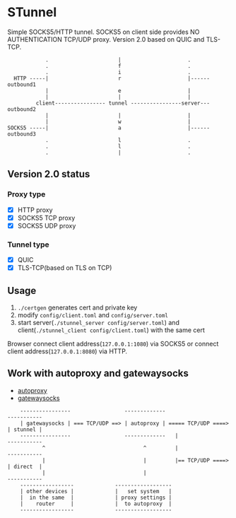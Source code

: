 # STunnel

Simple SOCKS5/HTTP tunnel. SOCKS5 on client side provides NO AUTHENTICATION TCP/UDP proxy. Version 2.0 based on QUIC and TLS-TCP.

	            .                      |                     .
	            .                      f                     .
	            .                      i                     .
	  HTTP -----|                      r                     |------ outbound1
	            |                      e                     |
	            |                      |                     |
	         client---------------- tunnel ----------------server--- outbound2
	            |                      |                     |
	            |                      w                     |
	SOCKS5 -----|                      a                     |------ outbound3
	            .                      l                     .
	            .                      l                     .
	            .                      |                     .

## Version 2.0 status

### Proxy type

- [x] HTTP proxy
- [x] SOCKS5 TCP proxy
- [x] SOCKS5 UDP proxy

### Tunnel type

- [x] QUIC
- [x] TLS-TCP(based on TLS on TCP)

## Usage

1. `./certgen` generates cert and private key
2. modify `config/client.toml` and `config/server.toml`
3. start server(`./stunnel_server config/server.toml`) and client(`./stunnel_client config/client.toml`) with the same cert

Browser connect client address(`127.0.0.1:1080`) via SOCKS5 or connect client address(`127.0.0.1:8080`) via HTTP.

## Work with autoproxy and gatewaysocks

* [autoproxy](https://github.com/airtrack/autoproxy)
* [gatewaysocks](https://github.com/airtrack/gatewaysocks)

```
    ----------------                 -------------                     -----------
    | gatewaysocks | === TCP/UDP ==> | autoproxy | ===== TCP/UDP ====> | stunnel |
    ----------------                 -------------   |                 -----------
           ^                               ^         |                 -----------
           |                               |         |== TCP/UDP ====> | direct  |
           |                               |                           -----------
    -----------------             ------------------
    | other devices |             |   set system   |
    |  in the same  |             | proxy settings |
    |    router     |             |  to autoproxy  |
    -----------------             ------------------
```
